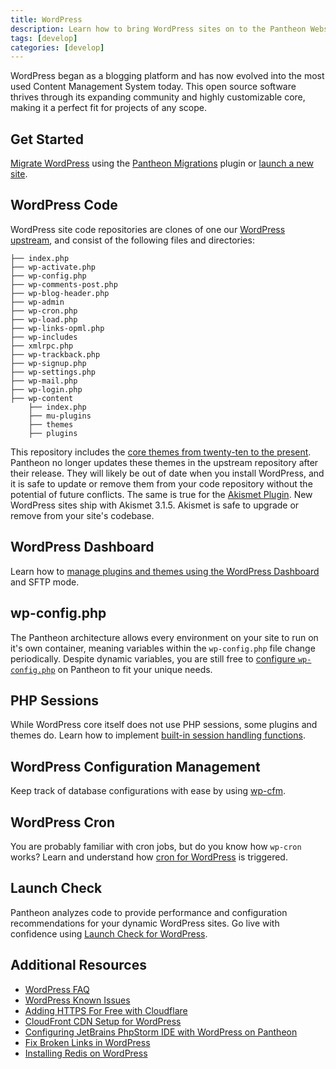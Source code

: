 ```yaml
---
title: WordPress
description: Learn how to bring WordPress sites on to the Pantheon Website Management Platform, and considerations for developing and running them.
tags: [develop]
categories: [develop]
---
```


WordPress began as a blogging platform and has now evolved into the most used Content Management System today. This open source software thrives through its expanding community and highly customizable core, making it a perfect fit for projects of any scope.

## Get Started
[Migrate WordPress](/docs/migrate-wordpress) using the [Pantheon Migrations](https://wordpress.org/plugins/bv-pantheon-migration/) plugin or [launch a new site](/docs/launch-wordpress).
## WordPress Code
WordPress site code repositories are clones of one our [WordPress upstream](https://github.com/pantheon-systems/wordpress), and consist of the following files and directories:
```
├── index.php
├── wp-activate.php
├── wp-config.php
├── wp-comments-post.php
├── wp-blog-header.php
├── wp-admin
├── wp-cron.php
├── wp-load.php
├── wp-links-opml.php
├── wp-includes
├── xmlrpc.php
├── wp-trackback.php
├── wp-signup.php
├── wp-settings.php
├── wp-mail.php
├── wp-login.php
├── wp-content
    ├── index.php
    ├── mu-plugins
    ├── themes
    ├── plugins
```
This repository includes the [core themes from twenty-ten to the present](https://github.com/pantheon-systems/WordPress/tree/master/wp-content/themes). Pantheon no longer updates these themes in the upstream repository after their release. They will likely be out of date when you install WordPress, and it is safe to update or remove them from your code repository without the potential of future conflicts.
The same is true for the [Akismet Plugin](https://github.com/pantheon-systems/wordpress/tree/master/wp-content/plugins). New WordPress sites ship with Akismet 3.1.5. Akismet is safe to upgrade or remove from your site's codebase.
## WordPress Dashboard
Learn how to [manage plugins and themes using the WordPress Dashboard](/docs/more-sftp#manage-plugins-and-themes-with-wp-admin) and SFTP mode.
## wp-config.php
The Pantheon architecture allows every environment on your site to run on it's own container, meaning variables within the `wp-config.php` file change periodically. Despite dynamic variables, you are still free to [configure `wp-config.php`](/docs/wp-config-php) on Pantheon to fit your unique needs.
## PHP Sessions
While WordPress core itself does not use PHP sessions, some plugins and themes do. Learn how to implement [built-in session handling functions](/docs/wordpress-sessions).
## WordPress Configuration Management
Keep track of database configurations with ease by using [wp-cfm](/docs/wp-cfm).
## WordPress Cron
You are probably familiar with cron jobs, but do you know how `wp-cron` works? Learn and understand how [cron for WordPress](/docs/wordpress-cron) is triggered.
## Launch Check
Pantheon analyzes code to provide performance and configuration recommendations for your dynamic WordPress sites. Go live with confidence using [Launch Check for WordPress](/docs/wordpress-launch-check).
## Additional Resources
- [WordPress FAQ](/docs/wordpress-faq)
- [WordPress Known Issues](/docs/wordpress-known-issues)
- [Adding HTTPS For Free with Cloudflare](/docs/guides/cloudflare-enable-https/)
- [CloudFront CDN Setup for WordPress](/docs/wordpress-cloudfront)
- [Configuring JetBrains PhpStorm IDE with WordPress on Pantheon](/docs/wordpress-phpstorm)
- [Fix Broken Links in WordPress](/docs/wordpress-broken-links)
- [Installing Redis on WordPress](/docs/wordpress-redis)
